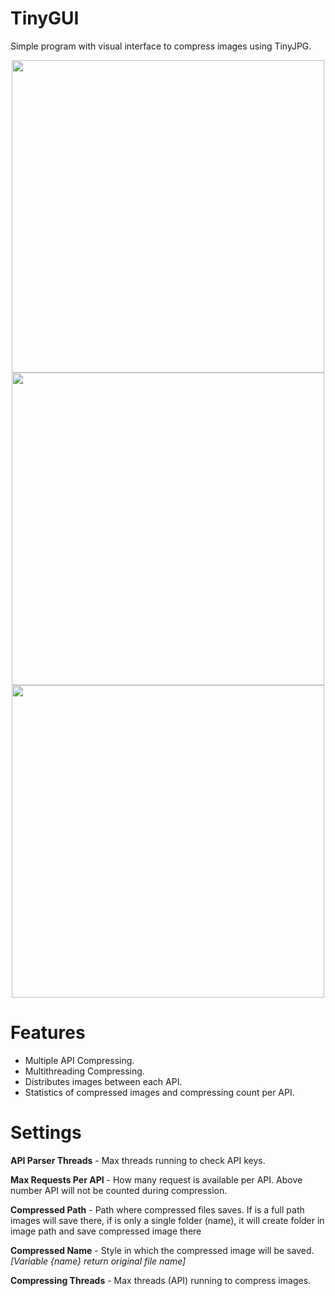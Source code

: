 # TinyGUI

Simple program with visual interface to compress images using TinyJPG.

<p align="middle">
  <img src="https://i.imgur.com/vkR5DMI.png" width="500" align="middle"/>
  <img src="https://i.imgur.com/oZHmw8O.png" width="500" align="middle"/>
  <img src="https://i.imgur.com/bSrwVcn.png" width="500" align="middle"/>
</p>

# Features
- Multiple API Compressing.
- Multithreading Compressing.
- Distributes images between each API.
- Statistics of compressed images and compressing count per API.

# Settings
**API Parser Threads** - Max threads running to check API keys.

**Max Requests Per API** - How many request is available per API. Above number API will not be counted during compression.

**Compressed Path** - Path where compressed files saves. If is a full path images will save there, if is only a single folder (name), it will create folder in image path and save compressed image there

**Compressed Name** - Style in which the compressed image will be saved. *[Variable {name} return original file name]*

**Compressing Threads** - Max threads (API) running to compress images.
